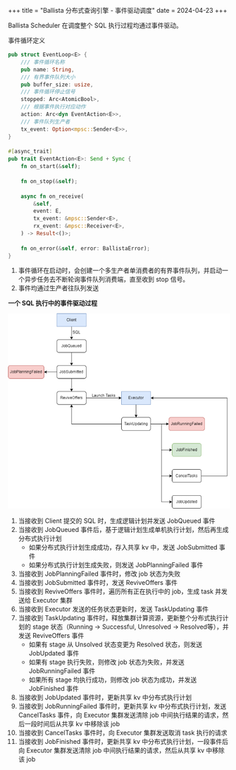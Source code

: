 +++
title = "Ballista 分布式查询引擎 - 事件驱动调度"
date = 2024-04-23
+++

Ballista Scheduler 在调度整个 SQL 执行过程均通过事件驱动。

事件循环定义
```rust
pub struct EventLoop<E> {
    /// 事件循环名称
    pub name: String,
    /// 有界事件队列大小
    pub buffer_size: usize,
    /// 事件循环停止信号
    stopped: Arc<AtomicBool>,
    /// 根据事件执行对应动作
    action: Arc<dyn EventAction<E>>,
    /// 事件队列生产者
    tx_event: Option<mpsc::Sender<E>>,
}

#[async_trait]
pub trait EventAction<E>: Send + Sync {
    fn on_start(&self);

    fn on_stop(&self);

    async fn on_receive(
        &self,
        event: E,
        tx_event: &mpsc::Sender<E>,
        rx_event: &mpsc::Receiver<E>,
    ) -> Result<()>;

    fn on_error(&self, error: BallistaError);
}
```
1. 事件循环在启动时，会创建一个多生产者单消费者的有界事件队列，并启动一个异步任务去不断轮询事件队列消费端，直至收到 stop 信号。
2. 事件均通过生产者往队列发送

**一个 SQL 执行中的事件驱动过程**

![ballista-mvp-eventloop](./ballista-mvp-eventloop.drawio.png)

1. 当接收到 Client 提交的 SQL 时，生成逻辑计划并发送 JobQueued 事件
2. 当接收到 JobQueued 事件后，基于逻辑计划生成单机执行计划，然后再生成分布式执行计划
    - 如果分布式执行计划生成成功，存入共享 kv 中，发送 JobSubmitted 事件
    - 如果分布式执行计划生成失败，则发送 JobPlanningFailed 事件
3. 当接收到 JobPlanningFailed 事件时，修改 job 状态为失败
4. 当接收到 JobSubmitted 事件时，发送 ReviveOffers 事件
5. 当接收到 ReviveOffers 事件时，遍历所有正在执行中的 job，生成 task 并发送给 Executor 集群
6. 当接收到 Executor 发送的任务状态更新时，发送 TaskUpdating 事件
7. 当接收到 TaskUpdating 事件时，释放集群计算资源，更新整个分布式执行计划的 stage 状态（Running -> Successful, Unresolved -> Resolved等），并发送 ReviveOffers 事件
    - 如果有 stage 从 Unsolved 状态变更为 Resolved 状态，则发送 JobUpdated 事件
    - 如果有 stage 执行失败，则修改 job 状态为失败，并发送 JobRunningFailed 事件
    - 如果所有 stage 均执行成功，则修改 job 状态为成功，并发送 JobFinished 事件
8. 当接收到 JobUpdated 事件时，更新共享 kv 中分布式执行计划
9. 当接收到 JobRunningFailed 事件时，更新共享 kv 中分布式执行计划，发送 CancelTasks 事件，向 Executor 集群发送清除 job 中间执行结果的请求，然后一段时间后从共享 kv 中移除该 job
10. 当接收到 CancelTasks 事件时，向 Executor 集群发送取消 task 执行的请求
11. 当接收到 JobFinished 事件时，更新共享 kv 中分布式执行计划，一段事件后向 Executor 集群发送清除 job 中间执行结果的请求，然后从共享 kv 中移除该 job
